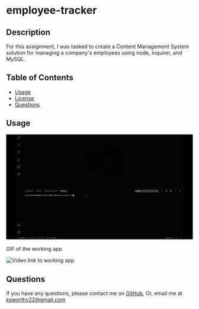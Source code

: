 # employee-tracker

 ## Description
   <p> For this assignment, I was tasked to create a Content Management System solution for managing a company's employees using node, inquirer, and MySQL.<p>

  ## Table of Contents

  
  * [Usage](#usage)
  * [License](#License)
  * [Questions](#Questions)


  ## Usage
  
  ![](https://github.com/oksimone/employee-tracker/blob/master/assets/employee.gif)
  <p>GIF of the working app</p>
 
   ![Video link to working app](https://drive.google.com/file/d/1q8wH9ZIg8_LQSGd6MP_pv5cZeXyNr27I/view)
 




  ## Questions
  If you have any questions, please contact me on [GitHub](http://github.com/oksimone), Or, email me at ksworthy22@gmail.com

